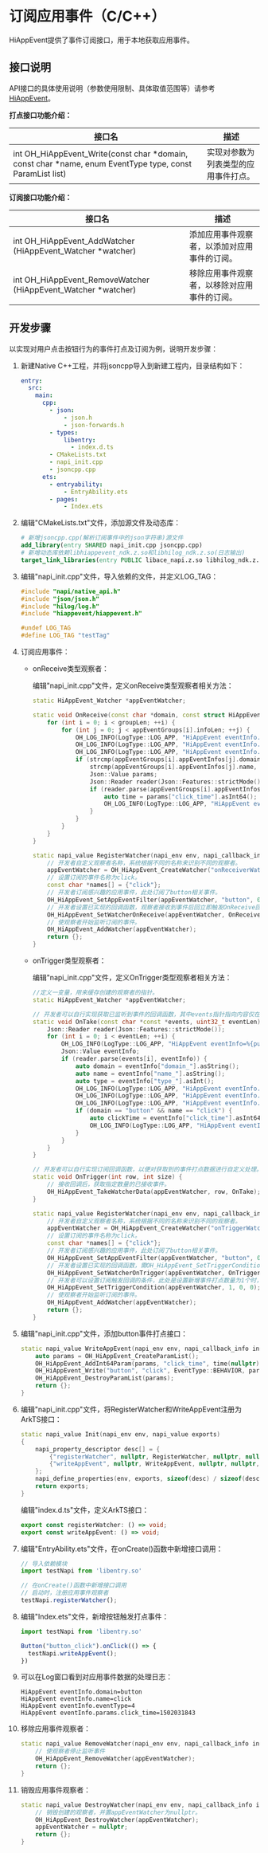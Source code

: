 # 订阅应用事件（C/C++）

HiAppEvent提供了事件订阅接口，用于本地获取应用事件。

## 接口说明
API接口的具体使用说明（参数使用限制、具体取值范围等）请参考[HiAppEvent](../reference/apis-performance-analysis-kit/_hi_app_event.md#hiappevent)。

**打点接口功能介绍：**

| 接口名                                                       | 描述                                 |
| ------------------------------------------------------------ | ------------------------------------ |
| int OH_HiAppEvent_Write(const char \*domain, const char \*name, enum EventType type, const ParamList list) | 实现对参数为列表类型的应用事件打点。 |

**订阅接口功能介绍：**

| 接口名                                                       | 描述                                         |
| ------------------------------------------------------------ | -------------------------------------------- |
| int OH_HiAppEvent_AddWatcher (HiAppEvent_Watcher \*watcher)  | 添加应用事件观察者，以添加对应用事件的订阅。 |
| int OH_HiAppEvent_RemoveWatcher (HiAppEvent_Watcher \*watcher) | 移除应用事件观察者，以移除对应用事件的订阅。 |

## 开发步骤

以实现对用户点击按钮行为的事件打点及订阅为例，说明开发步骤：

1. 新建Native C++工程，并将jsoncpp导入到新建工程内，目录结构如下：

   ```yml
   entry:
     src:
       main:
         cpp:
           - json:
               - json.h
               - json-forwards.h
           - types:
               libentry:
                 - index.d.ts
           - CMakeLists.txt
           - napi_init.cpp
           - jsoncpp.cpp
         ets:
           - entryability:
               - EntryAbility.ets
           - pages:
               - Index.ets
   ```

2. 编辑"CMakeLists.txt"文件，添加源文件及动态库：

   ```cmake
   # 新增jsoncpp.cpp(解析订阅事件中的json字符串)源文件
   add_library(entry SHARED napi_init.cpp jsoncpp.cpp)
   # 新增动态库依赖libhiappevent_ndk.z.so和libhilog_ndk.z.so(日志输出)
   target_link_libraries(entry PUBLIC libace_napi.z.so libhilog_ndk.z.so libhiappevent_ndk.z.so)
   ```

3. 编辑"napi_init.cpp"文件，导入依赖的文件，并定义LOG_TAG：

   ```c++
   #include "napi/native_api.h"
   #include "json/json.h"
   #include "hilog/log.h"
   #include "hiappevent/hiappevent.h"
   
   #undef LOG_TAG
   #define LOG_TAG "testTag"
   ```

4. 订阅应用事件：

   - onReceive类型观察者：

     编辑"napi_init.cpp"文件，定义onReceive类型观察者相关方法：

     ```c++
     static HiAppEvent_Watcher *appEventWatcher;
     
     static void OnReceive(const char *domain, const struct HiAppEvent_AppEventGroup *appEventGroups, uint32_t groupLen) {
         for (int i = 0; i < groupLen; ++i) {
             for (int j = 0; j < appEventGroups[i].infoLen; ++j) {
                 OH_LOG_INFO(LogType::LOG_APP, "HiAppEvent eventInfo.domain=%{public}s", appEventGroups[i].appEventInfos[j].domain);
                 OH_LOG_INFO(LogType::LOG_APP, "HiAppEvent eventInfo.name=%{public}s", appEventGroups[i].appEventInfos[j].name);
                 OH_LOG_INFO(LogType::LOG_APP, "HiAppEvent eventInfo.eventType=%{public}d", appEventGroups[i].appEventInfos[j].type);
                 if (strcmp(appEventGroups[i].appEventInfos[j].domain, "button") == 0 &&
                     strcmp(appEventGroups[i].appEventInfos[j].name, "click") == 0) {
                     Json::Value params;
                     Json::Reader reader(Json::Features::strictMode());
                     if (reader.parse(appEventGroups[i].appEventInfos[j].params, params)) {
                         auto time = params["click_time"].asInt64();
                         OH_LOG_INFO(LogType::LOG_APP, "HiAppEvent eventInfo.params.click_time=%{public}lld", time);
                     }
                 }
             }
         }
     }
     
     static napi_value RegisterWatcher(napi_env env, napi_callback_info info) {
         // 开发者自定义观察者名称，系统根据不同的名称来识别不同的观察者。
         appEventWatcher = OH_HiAppEvent_CreateWatcher("onReceiverWatcher");
         // 设置订阅的事件名称为click。
         const char *names[] = {"click"};
         // 开发者订阅感兴趣的应用事件，此处订阅了button相关事件。
         OH_HiAppEvent_SetAppEventFilter(appEventWatcher, "button", 0, names, 1);
         // 开发者设置已实现的回调函数，观察者接收到事件后回立即触发OnReceive回调。
         OH_HiAppEvent_SetWatcherOnReceive(appEventWatcher, OnReceive);
         // 使观察者开始监听订阅的事件。
         OH_HiAppEvent_AddWatcher(appEventWatcher);
         return {};
     }
     ```

   - onTrigger类型观察者：

     编辑"napi_init.cpp"文件，定义OnTrigger类型观察者相关方法：

     ```c++
     //定义一变量，用来缓存创建的观察者的指针。
     static HiAppEvent_Watcher *appEventWatcher;
     
     // 开发者可以自行实现获取已监听到事件的回调函数，其中events指针指向内容仅在该函数内有效。
     static void OnTake(const char *const *events, uint32_t eventLen) {
         Json::Reader reader(Json::Features::strictMode());
         for (int i = 0; i < eventLen; ++i) {
             OH_LOG_INFO(LogType::LOG_APP, "HiAppEvent eventInfo=%{public}s", events[i]);
             Json::Value eventInfo;
             if (reader.parse(events[i], eventInfo)) {
                 auto domain = eventInfo["domain_"].asString();
                 auto name = eventInfo["name_"].asString();
                 auto type = eventInfo["type_"].asInt();
                 OH_LOG_INFO(LogType::LOG_APP, "HiAppEvent eventInfo.domain=%{public}s", domain.c_str());
                 OH_LOG_INFO(LogType::LOG_APP, "HiAppEvent eventInfo.name=%{public}s", name.c_str());
                 OH_LOG_INFO(LogType::LOG_APP, "HiAppEvent eventInfo.eventType=%{public}d", type);
                 if (domain == "button" && name == "click") {
                     auto clickTime = eventInfo["click_time"].asInt64();
                     OH_LOG_INFO(LogType::LOG_APP, "HiAppEvent eventInfo.params.click_time=%{public}lld", clickTime);
                 }
             }
         }
     }
     
     // 开发者可以自行实现订阅回调函数，以便对获取到的事件打点数据进行自定义处理。
     static void OnTrigger(int row, int size) {
         // 接收回调后，获取指定数量的已接收事件。
         OH_HiAppEvent_TakeWatcherData(appEventWatcher, row, OnTake);
     }
     
     static napi_value RegisterWatcher(napi_env env, napi_callback_info info) {
         // 开发者自定义观察者名称，系统根据不同的名称来识别不同的观察者。
         appEventWatcher = OH_HiAppEvent_CreateWatcher("onTriggerWatcher");
         // 设置订阅的事件名称为click。
         const char *names[] = {"click"};
         // 开发者订阅感兴趣的应用事件，此处订阅了button相关事件。
         OH_HiAppEvent_SetAppEventFilter(appEventWatcher, "button", 0, names, 1);
         // 开发者设置已实现的回调函数，需OH_HiAppEvent_SetTriggerCondition设置的条件满足方可触发。
         OH_HiAppEvent_SetWatcherOnTrigger(appEventWatcher, OnTrigger);
         // 开发者可以设置订阅触发回调的条件，此处是设置新增事件打点数量为1个时，触发onTrigger回调。
         OH_HiAppEvent_SetTriggerCondition(appEventWatcher, 1, 0, 0);
         // 使观察者开始监听订阅的事件。
         OH_HiAppEvent_AddWatcher(appEventWatcher);
         return {};
     }
     ```

5. 编辑"napi_init.cpp"文件，添加button事件打点接口：

   ```c++
   static napi_value WriteAppEvent(napi_env env, napi_callback_info info) {
       auto params = OH_HiAppEvent_CreateParamList();
       OH_HiAppEvent_AddInt64Param(params, "click_time", time(nullptr));
       OH_HiAppEvent_Write("button", "click", EventType::BEHAVIOR, params);
       OH_HiAppEvent_DestroyParamList(params);
       return {};
   }
   ```

6. 编辑"napi_init.cpp"文件，将RegisterWatcher和WriteAppEvent注册为ArkTS接口：

   ```c++
   static napi_value Init(napi_env env, napi_value exports)
   {
       napi_property_descriptor desc[] = {
           {"registerWatcher", nullptr, RegisterWatcher, nullptr, nullptr, nullptr, napi_default, nullptr},
           {"writeAppEvent", nullptr, WriteAppEvent, nullptr, nullptr, nullptr, napi_default, nullptr}
       };
       napi_define_properties(env, exports, sizeof(desc) / sizeof(desc[0]), desc);
       return exports;
   }
   ```

   编辑"index.d.ts"文件，定义ArkTS接口：

   ```typescript
   export const registerWatcher: () => void;
   export const writeAppEvent: () => void;
   ```

7. 编辑"EntryAbility.ets"文件，在onCreate()函数中新增接口调用：

   ```typescript
   // 导入依赖模块
   import testNapi from 'libentry.so'

   // 在onCreate()函数中新增接口调用
   // 启动时，注册应用事件观察者
   testNapi.registerWatcher();
   ```

8. 编辑"Index.ets"文件，新增按钮触发打点事件：

   ```typescript
   import testNapi from 'libentry.so'

   Button("button_click").onClick(() => {
     testNapi.writeAppEvent();
   })
   ```

9. 可以在Log窗口看到对应用事件数据的处理日志：

   ```text
   HiAppEvent eventInfo.domain=button
   HiAppEvent eventInfo.name=click
   HiAppEvent eventInfo.eventType=4
   HiAppEvent eventInfo.params.click_time=1502031843
   ```

10. 移除应用事件观察者：

    ```c++
    static napi_value RemoveWatcher(napi_env env, napi_callback_info info) {
        // 使观察者停止监听事件
        OH_HiAppEvent_RemoveWatcher(appEventWatcher);
        return {};
    }
    ```

11. 销毁应用事件观察者：

    ```c++
    static napi_value DestroyWatcher(napi_env env, napi_callback_info info) {
        // 销毁创建的观察者，并置appEventWatcher为nullptr。
        OH_HiAppEvent_DestroyWatcher(appEventWatcher);
        appEventWatcher = nullptr;
        return {};
    }
    ```
